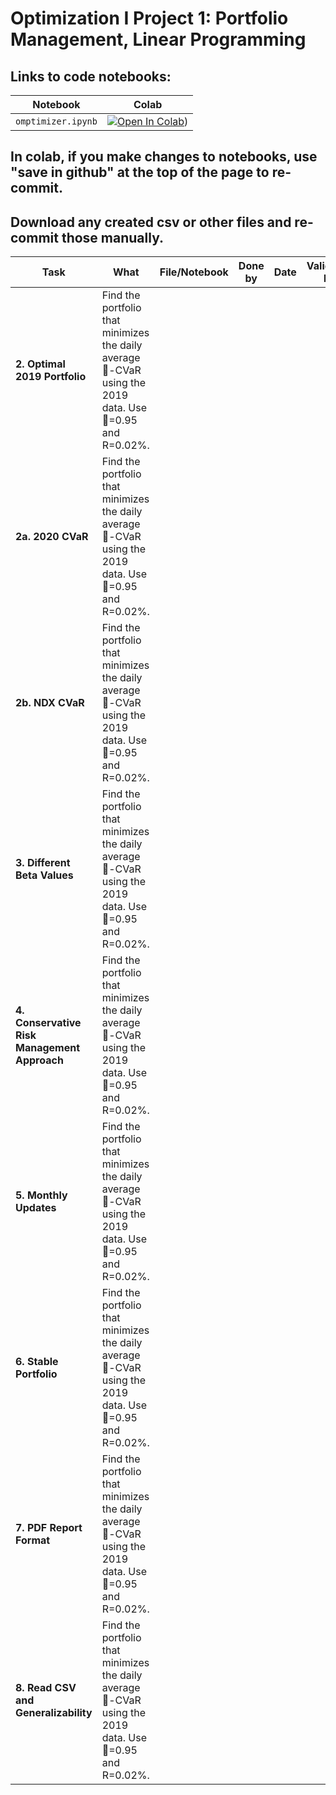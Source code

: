 # Optimization I Project 1: Portfolio Management, Linear Programming

## Links to code notebooks:

| Notebook        | Colab |
|-----------------|-------|
| `omptimizer.ipynb` | [![Open In Colab](https://colab.research.google.com/assets/colab-badge.svg)](https://github.com/ethandavenport/Optimization-I-Proj1/blob/main/optimizer.ipynb)) | 

## In colab, if you make changes to notebooks, use "save in github" at the top of the page to re-commit.
## Download any created csv or other files and re-commit those manually.

| Task                           | What                                                                                                                             | File/Notebook | Done by | Date | Validated by | Notes / PR |
| ------------------------------ | -------------------------------------------------------------------------------------------------------------------------------- | ------------- | ------- | ---- | ------------ | ---------- |
| **2. Optimal 2019 Portfolio**         | Find the portfolio that minimizes the daily average -CVaR using the 2019 data. Use =0.95 and R=0.02%.                      |  |         |      |              |       |
| **2a. 2020 CVaR**         | Find the portfolio that minimizes the daily average -CVaR using the 2019 data. Use =0.95 and R=0.02%.                      |  |         |      |              |       |
| **2b. NDX CVaR**         | Find the portfolio that minimizes the daily average -CVaR using the 2019 data. Use =0.95 and R=0.02%.                      |  |         |      |              |       |
| **3. Different Beta Values**         | Find the portfolio that minimizes the daily average -CVaR using the 2019 data. Use =0.95 and R=0.02%.                      |  |         |      |              |       |
| **4. Conservative Risk Management Approach**         | Find the portfolio that minimizes the daily average -CVaR using the 2019 data. Use =0.95 and R=0.02%.                      |  |         |      |              |       |
| **5. Monthly Updates**         | Find the portfolio that minimizes the daily average -CVaR using the 2019 data. Use =0.95 and R=0.02%.                      |  |         |      |              |       |
| **6. Stable Portfolio**         | Find the portfolio that minimizes the daily average -CVaR using the 2019 data. Use =0.95 and R=0.02%.                      |  |         |      |              |       |
| **7. PDF Report Format**         | Find the portfolio that minimizes the daily average -CVaR using the 2019 data. Use =0.95 and R=0.02%.                      |  |         |      |              |       |
| **8. Read CSV and Generalizability**         | Find the portfolio that minimizes the daily average -CVaR using the 2019 data. Use =0.95 and R=0.02%.                      |  |         |      |              |       |
